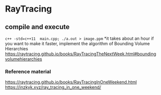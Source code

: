 # RayTracing

## compile and execute
`c++ -std=c++11  main.cpp; ./a.out > image.ppm`
*it takes about an hour
if you want to make it faster, implement the algorithm of Bounding Volume Hierarchies
<https://raytracing.github.io/books/RayTracingTheNextWeek.html#boundingvolumehierarchies>


### Reference material
<https://raytracing.github.io/books/RayTracingInOneWeekend.html>  
<https://inzkyk.xyz/ray_tracing_in_one_weekend/>
